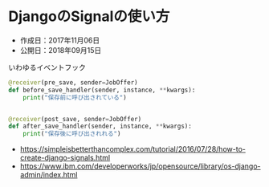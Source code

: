 # DjangoのSignalの使い方

* 作成日：2017年11月06日
* 公開日：2018年09月15日

いわゆるイベントフック


```python
@receiver(pre_save, sender=JobOffer)
def before_save_handler(sender, instance, **kwargs):
    print("保存前に呼び出されている")


@receiver(post_save, sender=JobOffer)
def after_save_handler(sender, instance, **kwargs):
    print("保存後に呼び出されれる")
```

* <https://simpleisbetterthancomplex.com/tutorial/2016/07/28/how-to-create-django-signals.html>
* <https://www.ibm.com/developerworks/jp/opensource/library/os-django-admin/index.html>

